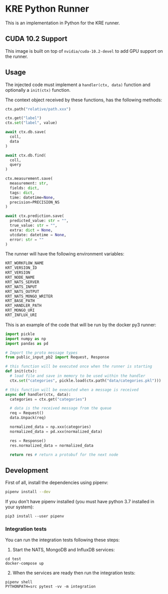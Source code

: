 # KRE Python Runner

This is an implementation in Python for the KRE runner.

## CUDA 10.2 Support

This image is built on top of `nvidia/cuda-10.2-devel` to add GPU support on the runner.

## Usage

The injected code must implement a `handler(ctx, data)` function and optionally a `init(ctx)` function.

The context object received by these functions, has the following methods:

```python
ctx.path("relative/path.xxx")

ctx.get("label")
ctx.set("label", value)

await ctx.db.save(
  coll,
  data
)

await ctx.db.find(
  coll,
  query
)

ctx.measurement.save(
  measurement: str,
  fields: dict,
  tags: dict,
  time: datetime=None,
  precision=PRECISION_NS
)

await ctx.prediction.save(
  predicted_value: str = "",
  true_value: str = "",
  extra: dict = None,
  utcdate: datetime = None,
  error: str = ""
)
```

The runner will have the following environment variables:

```bash
KRT_WORKFLOW_NAME
KRT_VERSION_ID
KRT_VERSION
KRT_NODE_NAME
KRT_NATS_SERVER
KRT_NATS_INPUT
KRT_NATS_OUTPUT
KRT_NATS_MONGO_WRITER
KRT_BASE_PATH
KRT_HANDLER_PATH
KRT_MONGO_URI
KRT_INFLUX_URI
```

This is an example of the code that will be run by the docker py3 runner:

```python
import pickle
import numpy as np
import pandas as pd

# Import the proto message types
from public_input_pb2 import Request, Response

# this function will be executed once when the runner is starting
def init(ctx):
  # load file and save in memory to be used within the handler
  ctx.set("categories", pickle.load(ctx.path("data/categories.pkl")))

# this function will be executed when a message is received
async def handler(ctx, data):
  categories = ctx.get("categories")

  # data is the received message from the queue
  req = Request()
  data.Unpack(req)

  normalized_data = np.xxx(categories)
  normalized_data = pd.xxx(normalized_data)

  res = Response()
  res.normalized_data = normalized_data

  return res # return a protobuf for the next node
```

## Development

First of all, install the dependencies using pipenv:

```bash
pipenv install --dev
```

If you don't have pipenv installed (you must have python 3.7 installed in your system):

```shell script
pip3 install --user pipenv
```

### Integration tests

You can run the integration tests following these steps:

1. Start the NATS, MongoDB and InfluxDB services:

```shell script
cd test
docker-compose up
```

2. When the services are ready then run the integration tests:

```shell script
pipenv shell
PYTHONPATH=src pytest -vv -m integration
```
